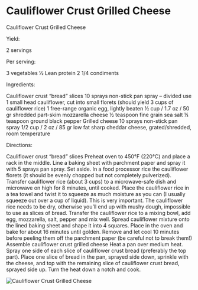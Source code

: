 # Cauliflower Crust Grilled Cheese

Cauliflower Crust Grilled Cheese

Yield:

2 servings

Per serving: 

3 vegetables 
½ Lean protein 
2 1/4 condiments

Ingredients:

Cauliflower crust “bread” slices
10 sprays non-stick pan spray – divided use
1 small head cauliflower, cut into small florets (should yield 3 cups of cauliflower rice)
1 free-range organic egg, lightly beaten
½ cup / 1.7 oz / 50 gr shredded part-skim mozzarella cheese
½ teaspoon fine grain sea salt
¼ teaspoon ground black pepper
Grilled cheese
10 sprays non-stick pan spray
1/2 cup / 2 oz / 85 gr low fat sharp cheddar cheese, grated/shredded, room temperature

Directions:

Cauliflower crust “bread” slices
Preheat oven to 450°F (220°C) and place a rack in the middle. Line a baking sheet with parchment paper and spray it with 5 sprays pan spray. Set aside. In a food processor rice the cauliflower florets (it should be evenly chopped but not completely pulverized). Transfer cauliflower rice (about 3 cups) to a microwave-safe dish and microwave on high for 8 minutes, until cooked.
Place the cauliflower rice in a tea towel and twist it to squeeze as much moisture as you can (I usually squeeze out over a cup of liquid). This is very important. The cauliflower rice needs to be dry, otherwise you’ll end up with mushy dough, impossible to use as slices of bread.
Transfer the cauliflower rice to a mixing bowl, add egg, mozzarella, salt, pepper and mix well. Spread cauliflower mixture onto the lined baking sheet and shape it into 4 squares. Place in the oven and bake for about 16 minutes until golden. Remove and let cool 10 minutes before peeling them off the parchment paper (be careful not to break them!)
Assemble cauliflower crust grilled cheese
Heat a pan over medium heat. Spray one side of each slice of cauliflower crust bread (preferably the top part). Place one slice of bread in the pan, sprayed side down, sprinkle with the cheese, and top with the remaining slice of cauliflower crust bread, sprayed side up. Turn the heat down a notch and cook.

![Cauliflower Crust Grilled Cheese](images/Cauliflower%20Crust%20Grilled%20Cheese.png)

